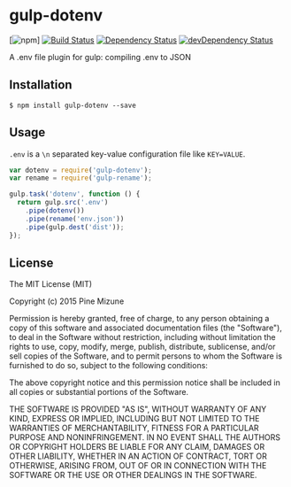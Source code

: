 # gulp-dotenv
[![npm](https://img.shields.io/npm/v/gulp-dotenv.svg)]
[![Build Status](https://travis-ci.org/pine613/gulp-dotenv.svg?branch=master)](https://travis-ci.org/pine613/gulp-dotenv)
[![Dependency Status](https://david-dm.org/pine613/gulp-dotenv.svg)](https://david-dm.org/pine613/gulp-dotenv)
[![devDependency Status](https://david-dm.org/pine613/gulp-dotenv/dev-status.svg)](https://david-dm.org/pine613/gulp-dotenv#info=devDependencies)

A .env file plugin for gulp:  compiling .env to JSON

## Installation

```
$ npm install gulp-dotenv --save
```

## Usage
`.env` is a `\n` separated key-value configuration file like `KEY=VALUE`.

```js
var dotenv = require('gulp-dotenv');
var rename = require('gulp-rename');

gulp.task('dotenv', function () {
  return gulp.src('.env')
    .pipe(dotenv())
    .pipe(rename('env.json'))
    .pipe(gulp.dest('dist'));
});
```

## License

The MIT License (MIT)

Copyright (c) 2015 Pine Mizune

Permission is hereby granted, free of charge, to any person obtaining a copy
of this software and associated documentation files (the "Software"), to deal
in the Software without restriction, including without limitation the rights
to use, copy, modify, merge, publish, distribute, sublicense, and/or sell
copies of the Software, and to permit persons to whom the Software is
furnished to do so, subject to the following conditions:

The above copyright notice and this permission notice shall be included in
all copies or substantial portions of the Software.

THE SOFTWARE IS PROVIDED "AS IS", WITHOUT WARRANTY OF ANY KIND, EXPRESS OR
IMPLIED, INCLUDING BUT NOT LIMITED TO THE WARRANTIES OF MERCHANTABILITY,
FITNESS FOR A PARTICULAR PURPOSE AND NONINFRINGEMENT. IN NO EVENT SHALL THE
AUTHORS OR COPYRIGHT HOLDERS BE LIABLE FOR ANY CLAIM, DAMAGES OR OTHER
LIABILITY, WHETHER IN AN ACTION OF CONTRACT, TORT OR OTHERWISE, ARISING FROM,
OUT OF OR IN CONNECTION WITH THE SOFTWARE OR THE USE OR OTHER DEALINGS IN
THE SOFTWARE.
